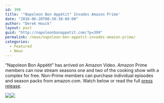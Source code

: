 ```yaml
---
id: 399
title: '"Napoleon Bon Appétit" Invades Amazon Prime'
date: "2016-06-20T08:30:30-08:00"
author: "Derek Houck"
layout: post
guid: "http://napoleonbonappetit.com/?p=399"
permalink: /news/napoleon-bon-appetit-invades-amazon-prime/
categories:
  - Featured
  - News
---
```


“Napoleon Bon Appétit” has arrived on Amazon Video. Amazon Prime members can now stream seasons one and two of the cooking show with a complex for free. Non-Prime members can purchase individual episodes and season packs from amazon.com. Watch below or read the full [press release](https://www.prlog.org/12566676-napoleon-bon-apptit-invades-amazon-prime.html).

[![](//ws-na.amazon-adsystem.com/widgets/q?_encoding=UTF8&ASIN=B01GF894Q6&Format=_SL250_&ID=AsinImage&MarketPlace=US&ServiceVersion=20070822&WS=1&tag=derekhouckcom-20)](https://www.amazon.com/Chicken-Cordon-Bleu/dp/B01GF894Q6/ref=as_li_ss_il?ie=UTF8&qid=1466370966&sr=8-1&keywords=Napoleon+Bon+Appetit&linkCode=li3&tag=derekhouckcom-20&linkId=4f3907d41f5607a68205fb0d3ee749b4)![](//ir-na.amazon-adsystem.com/e/ir?t=derekhouckcom-20&l=li3&o=1&a=B01GF894Q6)
